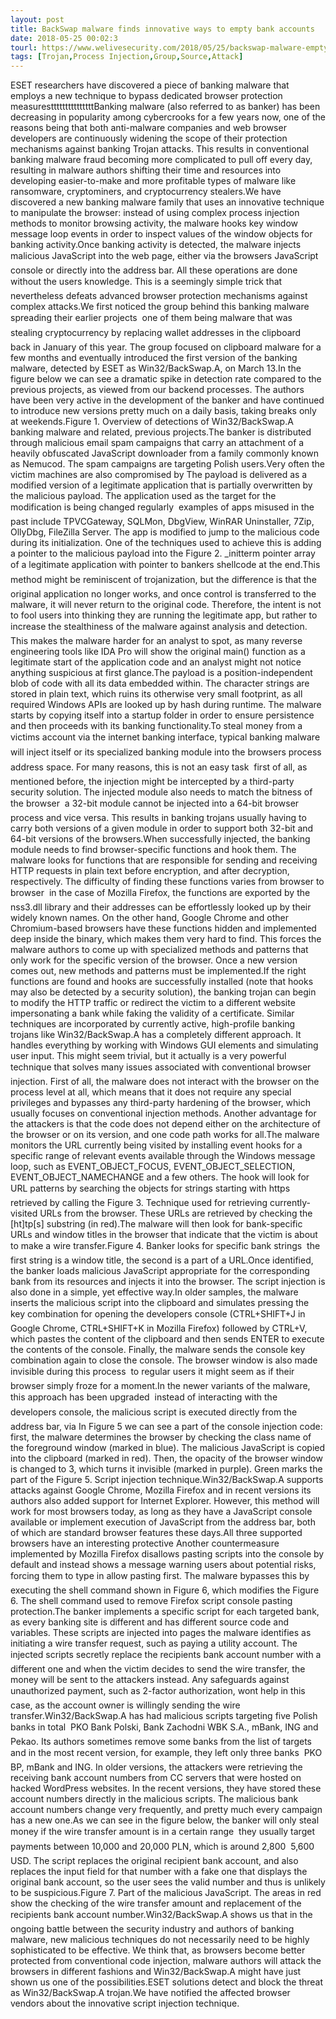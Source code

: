 ```yaml
---
layout: post
title: BackSwap malware finds innovative ways to empty bank accounts
date: 2018-05-25 00:02:3
tourl: https://www.welivesecurity.com/2018/05/25/backswap-malware-empty-bank-accounts/
tags: [Trojan,Process Injection,Group,Source,Attack]
---
```

ESET researchers have discovered a piece of banking malware that employs a new technique to bypass dedicated browser protection measurestttttttttttttttBanking malware (also referred to as banker) has been decreasing in popularity among cybercrooks for a few years now, one of the reasons being that both anti-malware companies and web browser developers are continuously widening the scope of their protection mechanisms against banking Trojan attacks. This results in conventional banking malware fraud becoming more complicated to pull off every day, resulting in malware authors shifting their time and resources into developing easier-to-make and more profitable types of malware like ransomware, cryptominers, and cryptocurrency stealers.We have discovered a new banking malware family that uses an innovative technique to manipulate the browser: instead of using complex process injection methods to monitor browsing activity, the malware hooks key window message loop events in order to inspect values of the window objects for banking activity.Once banking activity is detected, the malware injects malicious JavaScript into the web page, either via the browsers JavaScript console or directly into the address bar. All these operations are done without the users knowledge. This is a seemingly simple trick that nevertheless defeats advanced browser protection mechanisms against complex attacks.We first noticed the group behind this banking malware spreading their earlier projects  one of them being malware that was stealing cryptocurrency by replacing wallet addresses in the clipboard  back in January of this year. The group focused on clipboard malware for a few months and eventually introduced the first version of the banking malware, detected by ESET as Win32/BackSwap.A, on March 13.In the figure below we can see a dramatic spike in detection rate compared to the previous projects, as viewed from our backend processes. The authors have been very active in the development of the banker and have continued to introduce new versions pretty much on a daily basis, taking breaks only at weekends.Figure 1. Overview of detections of Win32/BackSwap.A banking malware and related, previous projects.The banker is distributed through malicious email spam campaigns that carry an attachment of a heavily obfuscated JavaScript downloader from a family commonly known as Nemucod. The spam campaigns are targeting Polish users.Very often the victim machines are also compromised by The payload is delivered as a modified version of a legitimate application that is partially overwritten by the malicious payload. The application used as the target for the modification is being changed regularly  examples of apps misused in the past include TPVCGateway, SQLMon, DbgView, WinRAR Uninstaller, 7Zip, OllyDbg, FileZilla Server. The app is modified to jump to the malicious code during its initialization. One of the techniques used to achieve this is adding a pointer to the malicious payload into the Figure 2. _initterm pointer array of a legitimate application with pointer to bankers shellcode at the end.This method might be reminiscent of trojanization, but the difference is that the original application no longer works, and once control is transferred to the malware, it will never return to the original code. Therefore, the intent is not to fool users into thinking they are running the legitimate app, but rather to increase the stealthiness of the malware against analysis and detection. This makes the malware harder for an analyst to spot, as many reverse engineering tools like IDA Pro will show the original main() function as a legitimate start of the application code and an analyst might not notice anything suspicious at first glance.The payload is a position-independent blob of code with all its data embedded within. The character strings are stored in plain text, which ruins its otherwise very small footprint, as all required Windows APIs are looked up by hash during runtime. The malware starts by copying itself into a startup folder in order to ensure persistence and then proceeds with its banking functionality.To steal money from a victims account via the internet banking interface, typical banking malware will inject itself or its specialized banking module into the browsers process address space. For many reasons, this is not an easy task  first of all, as mentioned before, the injection might be intercepted by a third-party security solution. The injected module also needs to match the bitness of the browser  a 32-bit module cannot be injected into a 64-bit browser process and vice versa. This results in banking trojans usually having to carry both versions of a given module in order to support both 32-bit and 64-bit versions of the browsers.When successfully injected, the banking module needs to find browser-specific functions and hook them. The malware looks for functions that are responsible for sending and receiving HTTP requests in plain text before encryption, and after decryption, respectively. The difficulty of finding these functions varies from browser to browser  in the case of Mozilla Firefox, the functions are exported by the nss3.dll library and their addresses can be effortlessly looked up by their widely known names. On the other hand, Google Chrome and other Chromium-based browsers have these functions hidden and implemented deep inside the binary, which makes them very hard to find. This forces the malware authors to come up with specialized methods and patterns that only work for the specific version of the browser. Once a new version comes out, new methods and patterns must be implemented.If the right functions are found and hooks are successfully installed (note that hooks may also be detected by a security solution), the banking trojan can begin to modify the HTTP traffic or redirect the victim to a different website impersonating a bank while faking the validity of a certificate. Similar techniques are incorporated by currently active, high-profile banking trojans like Win32/BackSwap.A has a completely different approach. It handles everything by working with Windows GUI elements and simulating user input. This might seem trivial, but it actually is a very powerful technique that solves many issues associated with conventional browser injection. First of all, the malware does not interact with the browser on the process level at all, which means that it does not require any special privileges and bypasses any third-party hardening of the browser, which usually focuses on conventional injection methods. Another advantage for the attackers is that the code does not depend either on the architecture of the browser or on its version, and one code path works for all.The malware monitors the URL currently being visited by installing event hooks for a specific range of relevant events available through the Windows message loop, such as EVENT_OBJECT_FOCUS, EVENT_OBJECT_SELECTION, EVENT_OBJECT_NAMECHANGE and a few others. The hook will look for URL patterns by searching the objects for strings starting with https retrieved by calling the Figure 3. Technique used for retrieving currently-visited URLs from the browser. These URLs are retrieved by checking the [ht]tp[s] substring (in red).The malware will then look for bank-specific URLs and window titles in the browser that indicate that the victim is about to make a wire transfer.Figure 4. Banker looks for specific bank strings  the first string is a window title, the second is a part of a URL.Once identified, the banker loads malicious JavaScript appropriate for the corresponding bank from its resources and injects it into the browser. The script injection is also done in a simple, yet effective way.In older samples, the malware inserts the malicious script into the clipboard and simulates pressing the key combination for opening the developers console (CTRL+SHIFT+J in Google Chrome, CTRL+SHIFT+K in Mozilla Firefox) followed by CTRL+V, which pastes the content of the clipboard and then sends ENTER to execute the contents of the console. Finally, the malware sends the console key combination again to close the console. The browser window is also made invisible during this process  to regular users it might seem as if their browser simply froze for a moment.In the newer variants of the malware, this approach has been upgraded  instead of interacting with the developers console, the malicious script is executed directly from the address bar, via In Figure 5 we can see a part of the console injection code: first, the malware determines the browser by checking the class name of the foreground window (marked in blue). The malicious JavaScript is copied into the clipboard (marked in red). Then, the opacity of the browser window is changed to 3, which turns it invisible (marked in purple). Green marks the part of the Figure 5. Script injection technique.Win32/BackSwap.A supports attacks against Google Chrome, Mozilla Firefox and in recent versions its authors also added support for Internet Explorer. However, this method will work for most browsers today, as long as they have a JavaScript console available or implement execution of JavaScript from the address bar, both of which are standard browser features these days.All three supported browsers have an interesting protective Another countermeasure implemented by Mozilla Firefox disallows pasting scripts into the console by default and instead shows a message warning users about potential risks, forcing them to type in allow pasting first. The malware bypasses this by executing the shell command shown in Figure 6, which modifies the Figure 6. The shell command used to remove Firefox script console pasting protection.The banker implements a specific script for each targeted bank, as every banking site is different and has different source code and variables. These scripts are injected into pages the malware identifies as initiating a wire transfer request, such as paying a utility account. The injected scripts secretly replace the recipients bank account number with a different one and when the victim decides to send the wire transfer, the money will be sent to the attackers instead. Any safeguards against unauthorized payment, such as 2-factor authorization, wont help in this case, as the account owner is willingly sending the wire transfer.Win32/BackSwap.A has had malicious scripts targeting five Polish banks in total  PKO Bank Polski, Bank Zachodni WBK S.A., mBank, ING and Pekao. Its authors sometimes remove some banks from the list of targets and in the most recent version, for example, they left only three banks  PKO BP, mBank and ING. In older versions, the attackers were retrieving the receiving bank account numbers from CC servers that were hosted on hacked WordPress websites. In the recent versions, they have stored these account numbers directly in the malicious scripts. The malicious bank account numbers change very frequently, and pretty much every campaign has a new one.As we can see in the figure below, the banker will only steal money if the wire transfer amount is in a certain range  they usually target payments between 10,000 and 20,000 PLN, which is around 2,800  5,600 USD. The script replaces the original recipient bank account, and also replaces the input field for that number with a fake one that displays the original bank account, so the user sees the valid number and thus is unlikely to be suspicious.Figure 7. Part of the malicious JavaScript. The areas in red show the checking of the wire transfer amount and replacement of the recipients bank account number.Win32/BackSwap.A shows us that in the ongoing battle between the security industry and authors of banking malware, new malicious techniques do not necessarily need to be highly sophisticated to be effective. We think that, as browsers become better protected from conventional code injection, malware authors will attack the browsers in different fashions and Win32/BackSwap.A might have just shown us one of the possibilities.ESET solutions detect and block the threat as Win32/BackSwap.A trojan.We have notified the affected browser vendors about the innovative script injection technique.